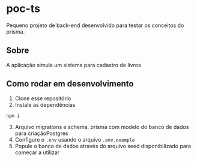 # poc-ts

Pequeno projeto de back-end desenvolvido para testar os conceitos do prisma.

## Sobre

A aplicação simula um sistema para cadastro de livros 

## Como rodar em desenvolvimento

1. Clone esse repositório
2. Instale as dependências

```bash
npm i
```
3. Arquivo migrations e schema. prisma com modelo do banco de dados para criaçãoPostgres
4. Configure o `.env` usando o arquivo `.env.example` 
5. Popule o banco de dados através do arquivo seed disponibilizado para começar a utilizar